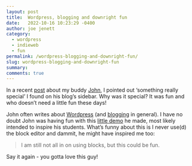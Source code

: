 ```yaml
---
layout: post
title:  Wordpress, blogging and downright fun
date:   2022-10-16 10:23:29 -0400
author: joe jenett
category:
  - wordpress
  - indieweb
  - fun
permalink: /wordpress-blogging-and-downright-fun/
slug: wordpress-blogging-and-downright-fun
summary:
comments: true
---
```

<p>In a recent <a href="/you-gotta-love-this-guy/">post</a> about my buddy <a href="https://johnjohnston.info/blog/">John</a>, I pointed out ‘something really special’ I found on his blog’s sidebar. Why was it special? It was fun and who doesn’t need a little fun these days!</p>
<p>John often writes about <a href="https://johnjohnston.info/blog/tag/wordpress/">Wordpress</a> (and <a href="https://johnjohnston.info/blog/tag/blogging/">blogging</a> in general). I have no doubt John was having fun with this <a href="https://johnjohnston.info/blog/blocks-css/">little demo</a> he made, most likely intended to inspire his students. What’s funny about this is I never use(d) the block editor and dammit, he might have inspired me too: </p>
<blockquote><p>
I am still not all in on using blocks, but this could be fun.
</p></blockquote>
<p>Say it again - you gotta love this guy!</p>
<a href="https://brid.gy/publish/twitter"></a>
<data class="p-bridgy-omit-link" value="false"></data>